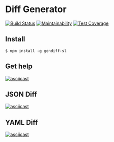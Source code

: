 # Diff Generator

[![Build Status](https://travis-ci.org/Simp-lexx/project-lvl2-s443.svg?branch=master)](https://travis-ci.org/Simp-lexx/project-lvl2-s443)
[![Maintainability](https://api.codeclimate.com/v1/badges/f9804331bd071979a082/maintainability)](https://codeclimate.com/github/Simp-lexx/project-lvl2-s443/maintainability)
[![Test Coverage](https://api.codeclimate.com/v1/badges/f9804331bd071979a082/test_coverage)](https://codeclimate.com/github/Simp-lexx/project-lvl2-s443/test_coverage)

## Install

`$ npm install -g gendiff-sl`

## Get help

[![asciicast](https://asciinema.org/a/1AceHZkyt2oTo7YtQR1JoTnBY.svg)](https://asciinema.org/a/1AceHZkyt2oTo7YtQR1JoTnBY)

## JSON Diff

[![asciicast](https://asciinema.org/a/7aqGMU8YQGzsy96hTfk3WfltJ.svg)](https://asciinema.org/a/7aqGMU8YQGzsy96hTfk3WfltJ)

## YAML Diff

[![asciicast](https://asciinema.org/a/Ln38Yn5ZMmW7G9iNP5Jgrbsss.svg)](https://asciinema.org/a/Ln38Yn5ZMmW7G9iNP5Jgrbsss)